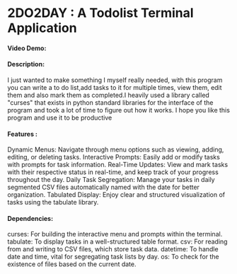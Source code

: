 # 2DO2DAY : A Todolist Terminal Application
#### Video Demo:  <URL HERE>
#### Description:
I just wanted to make something I myself really needed, with this program you can write a to do list,add tasks to it for multiple times, view them, edit them and also mark them as completed.I heavily used a library called "curses" that exists in python standard libraries for the interface of the program and took a lot of time to figure out how it works. I hope you like this program and use it to be productive 
#### Features :
Dynamic Menus: Navigate through menu options such as viewing, adding, editing, or deleting tasks.
Interactive Prompts: Easily add or modify tasks with prompts for task information.
Real-Time Updates: View and mark tasks with their respective status in real-time, and keep track of your progress throughout the day.
Daily Task Segregation: Manage your tasks in daily segmented CSV files automatically named with the date for better organization.
Tabulated Display: Enjoy clear and structured visualization of tasks using the tabulate library.
#### Dependencies:
curses: For building the interactive menu and prompts within the terminal.
tabulate: To display tasks in a well-structured table format.
csv: For reading from and writing to CSV files, which store task data.
datetime: To handle date and time, vital for segregating task lists by day.
os: To check for the existence of files based on the current date.
